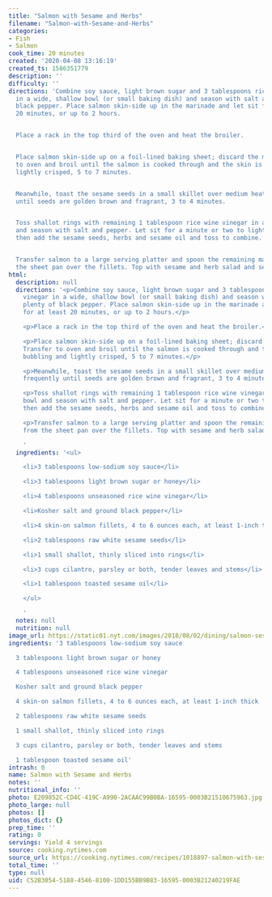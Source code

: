 ```yaml
---
title: "Salmon with Sesame and Herbs"
filename: "Salmon-with-Sesame-and-Herbs"
categories:
- Fish
- Salmon
cook_time: 20 minutes
created: '2020-04-08 13:16:19'
created_ts: 1586351779
description: ''
difficulty: ''
directions: 'Combine soy sauce, light brown sugar and 3 tablespoons rice wine vinegar
  in a wide, shallow bowl (or small baking dish) and season with salt and plenty of
  black pepper. Place salmon skin-side up in the marinade and let sit for at least
  20 minutes, or up to 2 hours.


  Place a rack in the top third of the oven and heat the broiler.


  Place salmon skin-side up on a foil-lined baking sheet; discard the marinade. Transfer
  to oven and broil until the salmon is cooked through and the skin is bubbling and
  lightly crisped, 5 to 7 minutes.


  Meanwhile, toast the sesame seeds in a small skillet over medium heat, tossing frequently
  until seeds are golden brown and fragrant, 3 to 4 minutes.


  Toss shallot rings with remaining 1 tablespoon rice wine vinegar in a medium bowl
  and season with salt and pepper. Let sit for a minute or two to lightly pickle,
  then add the sesame seeds, herbs and sesame oil and toss to combine.


  Transfer salmon to a large serving platter and spoon the remaining marinade from
  the sheet pan over the fillets. Top with sesame and herb salad and serve.'
html:
  description: null
  directions: '<p>Combine soy sauce, light brown sugar and 3 tablespoons rice wine
    vinegar in a wide, shallow bowl (or small baking dish) and season with salt and
    plenty of black pepper. Place salmon skin-side up in the marinade and let sit
    for at least 20 minutes, or up to 2 hours.</p>

    <p>Place a rack in the top third of the oven and heat the broiler.</p>

    <p>Place salmon skin-side up on a foil-lined baking sheet; discard the marinade.
    Transfer to oven and broil until the salmon is cooked through and the skin is
    bubbling and lightly crisped, 5 to 7 minutes.</p>

    <p>Meanwhile, toast the sesame seeds in a small skillet over medium heat, tossing
    frequently until seeds are golden brown and fragrant, 3 to 4 minutes.</p>

    <p>Toss shallot rings with remaining 1 tablespoon rice wine vinegar in a medium
    bowl and season with salt and pepper. Let sit for a minute or two to lightly pickle,
    then add the sesame seeds, herbs and sesame oil and toss to combine.</p>

    <p>Transfer salmon to a large serving platter and spoon the remaining marinade
    from the sheet pan over the fillets. Top with sesame and herb salad and serve.</p>

    '
  ingredients: '<ul>

    <li>3 tablespoons low-sodium soy sauce</li>

    <li>3 tablespoons light brown sugar or honey</li>

    <li>4 tablespoons unseasoned rice wine vinegar</li>

    <li>Kosher salt and ground black pepper</li>

    <li>4 skin-on salmon fillets, 4 to 6 ounces each, at least 1-inch thick</li>

    <li>2 tablespoons raw white sesame seeds</li>

    <li>1 small shallot, thinly sliced into rings</li>

    <li>3 cups cilantro, parsley or both, tender leaves and stems</li>

    <li>1 tablespoon toasted sesame oil</li>

    </ul>

    '
  notes: null
  nutrition: null
image_url: https://static01.nyt.com/images/2018/08/02/dining/salmon-sesame-herbs/salmon-sesame-herbs-articleLarge.jpg
ingredients: '3 tablespoons low-sodium soy sauce

  3 tablespoons light brown sugar or honey

  4 tablespoons unseasoned rice wine vinegar

  Kosher salt and ground black pepper

  4 skin-on salmon fillets, 4 to 6 ounces each, at least 1-inch thick

  2 tablespoons raw white sesame seeds

  1 small shallot, thinly sliced into rings

  3 cups cilantro, parsley or both, tender leaves and stems

  1 tablespoon toasted sesame oil'
intrash: 0
name: Salmon with Sesame and Herbs
notes: ''
nutritional_info: ''
photo: E209852C-CD4C-419C-A990-2ACAAC99B0BA-16595-0003B21510675963.jpg
photo_large: null
photos: []
photos_dict: {}
prep_time: ''
rating: 0
servings: Yield 4 servings
source: cooking.nytimes.com
source_url: https://cooking.nytimes.com/recipes/1018897-salmon-with-sesame-and-herbs?action=click&module=Global%20Search%20Recipe%20Card&pgType=search&rank=1
total_time: ''
type: null
uid: C52B3054-5188-4546-8100-1DD155BB9B83-16595-0003B21240219FAE
---
```

